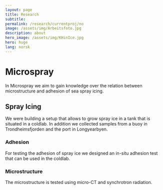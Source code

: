 ```yaml
---
layout: page
title: Research
subtitle: 
permalink: /research/currentproj/no
image: /assets/img/Arbeitsfoto.jpg
description: about
hero_image: /assets/img/KHinIce.jpg
hero: huge
lang: norsk
---
```

# Microspray

In Microspray we aim to gain knowledge over the relation between microstructure and adhesion of sea spray icing.  

## Spray Icing
We were building a setup that allows to grow spray ice in a tank that is situated in a coldlab. In addition we collected samples from a buoy in Trondheimsfjorden and the port in Longyearbyen.

### Adhesion
For testing the adhesion of spray ice we designed an in-situ adhesion test that can be used in the coldlab.

### Microstructure
The microstructure is tested using micro-CT and synchrotron radiation. 